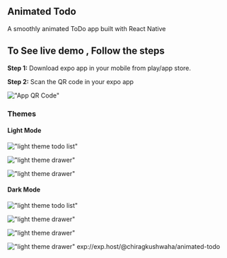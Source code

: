 ## Animated Todo
A smoothly animated ToDo app built with React Native

## To See live demo , Follow the steps 

__Step 1:__ Download expo app in your mobile from play/app store.

__Step 2:__ Scan the QR code in your expo app 

!["App QR Code"](doc/qr.png) 

### Themes
#### Light Mode
!["light theme todo list"](doc/lt.jpeg)

!["light theme drawer"](doc/ld.jpeg)

!["light theme drawer"](doc/lp.jpeg)



#### Dark Mode
!["light theme todo list"](doc/dt.jpeg)

!["light theme drawer"](doc/dd.jpeg)

!["light theme drawer"](doc/dp.jpeg)

!["light theme drawer"](doc/del.jpeg)
exp://exp.host/@chiragkushwaha/animated-todo